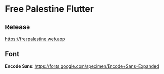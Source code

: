 # Free Palestine Flutter

## Release

https://freepalestine.web.app

## Font

**Encode Sans**: https://fonts.google.com/specimen/Encode+Sans+Expanded
